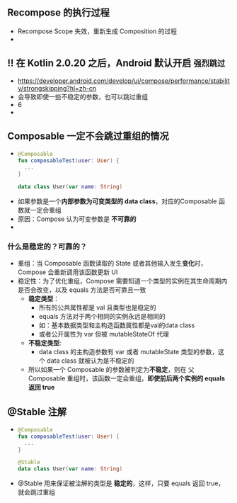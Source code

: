 ## Recompose 的执行过程
  - Recompose Scope 失效，重新生成 Composition 的过程
- 
## !! 在 Kotlin 2.0.20 之后，Android 默认开启 `强烈跳过`
- https://developer.android.com/develop/ui/compose/performance/stability/strongskipping?hl=zh-cn
- 会导致即使一些不稳定的参数，也可以跳过重组
- 6
- 
## Composable 一定不会跳过重组的情况
- ```kotlin
  @Composable
  fun composableTest(user: User) {
  	...
  }

  data class User(var name: String)
  ```
- 如果参数是一个**内部参数为可变类型的 data  class**，对应的Composable 函数就一定会重组
- 原因：Compose 认为可变参数是 **不可靠的**
- 
### 什么是稳定的？可靠的？
  - 重组：当 Composable 函数读取的 State 或者其他输入发生**变化**时，Compose 会重新调用该函数更新 UI
  - 稳定性：为了优化重组，Compose 需要知道一个类型的实例在其生命周期内是否会改变，以及 equals 方法是否可靠且一致
    - **稳定类型**：
      - 所有的公共属性都是 val 且类型也是稳定的
      - equals 方法对于两个相同的实例永远是相同的
      - 如：基本数据类型和主构造函数属性都是val的data class
      - 或者公开属性为 var 但被 mutableStateOf 代理
    - **不稳定类型**:
      - data class 的主构造参数有 var 或者 mutableState<T> 类型的参数，这个 data class 就被认为是不稳定的
    - 所以如果一个 Composable 的参数被判定为**不稳定**，则在 父 Composable 重组时，该函数一定会重组，**即使前后两个实例的 equals 返回 true**
## @Stable 注解
- ```kotlin
  @Composable
  fun composableTest(user: User) {
  	...
  }

  @Stable
  data class User(var name: String)
  ```
- @Stable 用来保证被注解的类型是 **稳定的**，这样，只要 equals 返回 true，就会跳过重组
